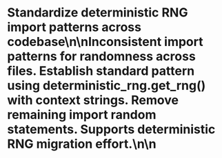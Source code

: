 # Standardize deterministic RNG import patterns across codebase\n\nInconsistent import patterns for randomness across files. Establish standard pattern using deterministic_rng.get_rng() with context strings. Remove remaining import random statements. Supports deterministic RNG migration effort.\n\n<!-- GitHub Issue #273 -->